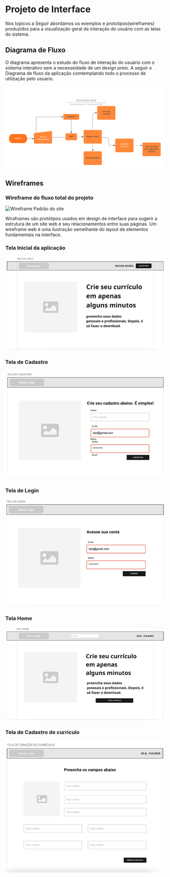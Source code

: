 
# Projeto de Interface

Nos topicos a Seguir abordamos os exemplos e prototipos(wireframes) produzidos para  a visualização geral da interação do usuário com as telas do sistema.

## Diagrama de Fluxo

O diagrama apresenta o estudo do fluxo de interação do usuário com o sistema interativo sem a necesseidade de um design preio. A seguir o Diagrama de fluxo da aplicação comtemplando todo o processo de utilização pelo usuario.

![Diagrama de Fluxo Curriculo Fácil](img/DiagramaFluxo.png)

## Wireframes


### Wireframe do fluxo total do projeto

![Wireframe Padrão do site](img/Projetocurrículo.jpg)

Wiraframes são protótipos usados em design de interface para sugerir a estrutura de um site web e seu relacionamentos entre suas páginas.
Um wireframe web é uma ilustração semelhante do layout de elementos fundamentais na interface.

### Tela Inicial da aplicação
<img src="img/telaInicio.png">

### Tela de Cadastro
<img src="img/telacadastro.png">

### Tela de Login
<img src="img/telalogin.png">

### Tela Home
<img src="img/telahome.png">

### Tela de Cadastro de curriculo
<img src="img/telacadastrocurriculo.png">
